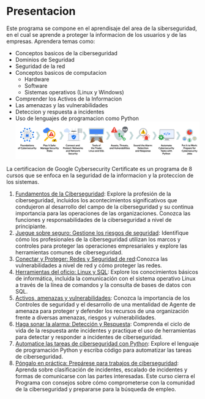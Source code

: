 # Presentacion

Este programa se compone en el aprendisaje del area de la siberseguridad, en el cual se aprende a proteger la informacion de los usuarios y de las empresas. Aprendera temas como:

- Conceptos basicos de la ciberseguridad
- Dominios de Seguridad
- Seguridad de la red
- Conceptos basicos de computacion
  - Hardware
  - Software
  - Sistemas operativos (Linux y Windows)
- Comprender los Activos de la Informacion
- Las amenazas y las vulnerabilidades
- Deteccion y respuesta a incidentes
- Uso de lenguajes de programacion como Python
![img.png](assets/img.png)

La certificacion de Google Cybersecurity Certificate es un programa de 8 cursos que se enfoca en la seguridad de la informacion y la proteccion de los sistemas.

1. [Fundamentos de la Ciberseguridad](https://www.coursera.org/learn/foundations-of-cybersecurity/home/week/1): Explore la profesión de la ciberseguridad, incluidos los acontecimientos significativos que condujeron al desarrollo del campo de la ciberseguridad y su continua importancia para las operaciones de las organizaciones. Conozca las funciones y responsabilidades de la ciberseguridad a nivel de principiante.
2. [Juegue sobre seguro: Gestione los riesgos de seguridad](https://www.coursera.org/learn/manage-security-risks/home/week/1): Identifique cómo los profesionales de la ciberseguridad utilizan los marcos y controles para proteger las operaciones empresariales y explore las herramientas comunes de ciberseguridad.
3. [Conectar y Proteger: Redes y Seguridad de red](https://www.coursera.org/learn/networks-and-network-security/home/week/1):Conozca las vulnerabilidades a nivel de red y cómo proteger las redes.
4. [Herramientas del oficio: Linux y SQL](https://www.coursera.org/learn/linux-and-sql/home/week/1): Explore los conocimientos básicos de informática, incluida la comunicación con el sistema operativo Linux a través de la línea de comandos y la consulta de bases de datos con SQL.
5. [Activos, amenazas y vulnerabilidades](https://www.coursera.org/learn/assets-threats-and-vulnerabilities/home/week/1): Conozca la importancia de los Controles de seguridad y el desarrollo de una mentalidad de Agente de amenaza para proteger y defender los recursos de una organización frente a diversas amenazas, riesgos y vulnerabilidades.
6. [Haga sonar la alarma: Detección y Respuesta](https://www.coursera.org/learn/detection-and-response/home/week/1): Comprenda el ciclo de vida de la respuesta ante incidentes y practique el uso de herramientas para detectar y responder a incidentes de ciberseguridad.
7. [Automatice las tareas de ciberseguridad con Python](https://www.coursera.org/learn/automate-cybersecurity-tasks-with-python/home/week/1): Explore el lenguaje de programación Python y escriba código para automatizar las tareas de ciberseguridad.
8. [Póngalo en práctica: Prepárese para trabajos de ciberseguridad](https://www.coursera.org/learn/prepare-for-cybersecurity-jobs/home/week/1): Aprenda sobre clasificación de incidentes, escalado de incidentes y formas de comunicarse con las partes interesadas. Este curso cierra el Programa con consejos sobre cómo comprometerse con la comunidad de la ciberseguridad y prepararse para la búsqueda de empleo.
